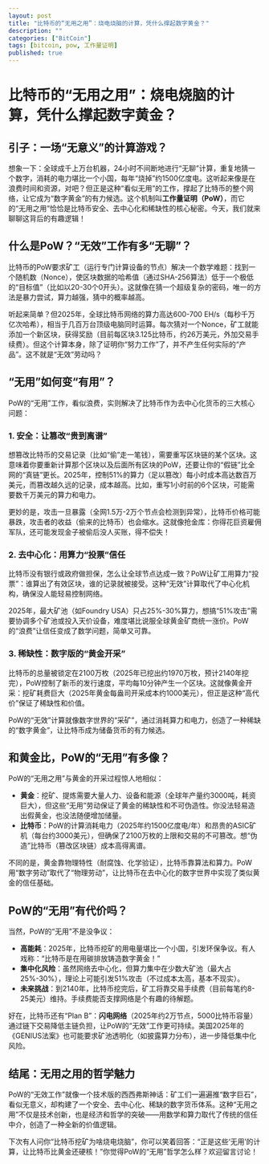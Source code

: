 ```yaml
---
layout: post
title: "比特币的“无用之用”：烧电烧脑的计算，凭什么撑起数字黄金？"
description: ""
categories: ["BitCoin"]
tags: [bitcoin, pow, 工作量证明]
published: true
---
```



# 比特币的“无用之用”：烧电烧脑的计算，凭什么撑起数字黄金？

## 引子：一场“无意义”的计算游戏？

想象一下：全球成千上万台机器，24小时不间断地进行“无聊”计算，重复地猜一个数字，消耗的电力堪比一个小国，每年“烧掉”约1500亿度电。这听起来像是在浪费时间和资源，对吧？但正是这种“看似无用”的工作，撑起了比特币的整个网络，让它成为“数字黄金”的有力候选。这个机制叫**工作量证明（PoW）**，而它的“无用之用”恰恰是比特币安全、去中心化和稀缺性的核心秘密。今天，我们就来聊聊这背后的有趣逻辑！

## 什么是PoW？“无效”工作有多“无聊”？

比特币的PoW要求矿工（运行专门计算设备的节点）解决一个数学难题：找到一个随机数（Nonce），使区块数据的哈希值（通过SHA-256算法）低于一个极低的“目标值”（比如以20-30个0开头）。这就像在猜一个超级复杂的密码，唯一的方法是暴力尝试，算力越强，猜中的概率越高。

听起来简单？但2025年，全球比特币网络的算力高达600-700 EH/s（每秒千万亿次哈希），相当于几百万台顶级电脑同时运算。每次猜对一个Nonce，矿工就能添加一个新区块，获得奖励（目前每区块3.125比特币，约26万美元，外加交易手续费）。但这个计算本身，除了证明你“努力工作”了，并不产生任何实际的“产品”。这不就是“无效”劳动吗？

## “无用”如何变“有用”？

PoW的“无用”工作，看似浪费，实则解决了比特币作为去中心化货币的三大核心问题：

### 1. 安全：让篡改“贵到离谱”
想篡改比特币的交易记录（比如“偷”走一笔钱），需要重写区块链的某个区块。这意味着你要重新计算那个区块以及后面所有区块的PoW，还要让你的“假链”比全网的“真链”更长。2025年，控制51%的算力（足以篡改）每小时成本高达数百万美元，而篡改越久远的记录，成本越高。比如，重写1小时前的6个区块，可能需要数千万美元的算力和电力。

更妙的是，攻击一旦暴露（全网1.5万-2万个节点会检测到异常），比特币价格可能暴跌，攻击者的收益（偷来的比特币）也会缩水。这就像抢金库：你得花巨资雇佣军队，还可能发现金子被偷后没人买账，得不偿失！

### 2. 去中心化：用算力“投票”信任
比特币没有银行或政府做担保，怎么让全球节点达成一致？PoW让矿工用算力“投票”：谁算出了有效区块，谁的记录就被接受。这种“无效”计算取代了中心化机构，确保没人能轻易控制网络。

2025年，最大矿池（如Foundry USA）只占25%-30%算力，想搞“51%攻击”需要协调多个矿池或投入天价设备，难度堪比说服全球黄金矿商统一涨价。PoW的“浪费”让信任变成了数学问题，简单又可靠。

### 3. 稀缺性：数字版的“黄金开采”
比特币的总量被锁定在2100万枚（2025年已挖出约1970万枚，预计2140年挖完），PoW控制了新币的发行速度，平均每10分钟产生一个区块。这就像黄金开采：挖矿耗费巨大（2025年黄金每盎司开采成本约1000美元），但正是这种“高代价”保证了稀缺性和价值。

PoW的“无效”计算就像数字世界的“采矿”，通过消耗算力和电力，创造了一种稀缺的“数字黄金”，让比特币成为储备货币的有力候选。

## 和黄金比，PoW的“无用”有多像？

PoW的“无用之用”与黄金的开采过程惊人地相似：
- **黄金**：挖矿、提炼需要大量人力、设备和能源（全球年产量约3000吨，耗资巨大），但这些“无用”劳动保证了黄金的稀缺性和不可伪造性。你没法轻易造出假黄金，也没法随便增加储量。
- **比特币**：PoW的计算消耗电力（2025年约1500亿度电/年）和昂贵的ASIC矿机（每台约3000美元），但确保了2100万枚的上限和交易的不可篡改。想“伪造”比特币（篡改区块链）成本高得离谱。

不同的是，黄金靠物理特性（耐腐蚀、化学验证），比特币靠算法和算力。PoW用“数字劳动”取代了“物理劳动”，让比特币在去中心化的数字世界中实现了类似黄金的信任基础。

## PoW的“无用”有代价吗？

当然，PoW的“无用”不是没争议：
- **高能耗**：2025年，比特币挖矿的用电量堪比一个小国，引发环保争议。有人戏称：“比特币是在用碳排放铸造数字黄金！”
- **集中化风险**：虽然网络去中心化，但算力集中在少数大矿池（最大占25%-30%），理论上可能引发51%攻击（不过成本太高，基本不现实）。
- **未来挑战**：到2140年，比特币挖完后，矿工将靠交易手续费（目前每笔约8-25美元）维持。手续费能否支撑网络是个有趣的待解题。

好在，比特币还有“Plan B”：**闪电网络**（2025年约2万节点，5000比特币容量）通过链下交易降低主链负担，让PoW的“无效”工作更可持续。美国2025年的《GENIUS法案》也可能要求矿池透明化（如披露算力分布），进一步降低集中化风险。

## 结尾：无用之用的哲学魅力

PoW的“无效工作”就像一个技术版的西西弗斯神话：矿工们一遍遍推“数字巨石”，看似无意义，却构建了一个安全、去中心化、稀缺的数字货币体系。这种“无用之用”不仅是技术创新，也是经济和哲学的突破——用数学和算力取代了传统的信任中介，创造了一种全新的价值逻辑。

下次有人问你“比特币挖矿为啥烧电烧脑”，你可以笑着回答：“正是这些‘无用’的计算，让比特币比黄金还硬核！”你觉得PoW的“无用”哲学怎么样？欢迎留言讨论！